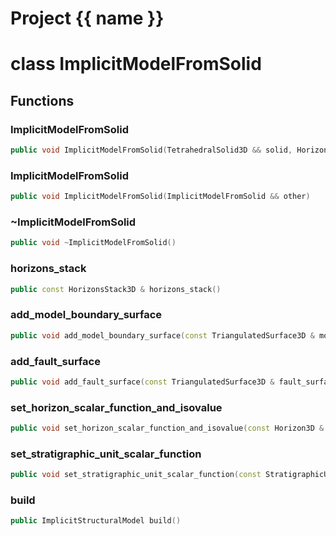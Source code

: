 <script setup>
import {useRoute} from 'vitepress'
const {path} = useRoute()
const tokens = path.split('/')
const words = tokens[2].split('-');
for (let i = 0; i < words.length; i++) {
    words[i] = words[i].charAt(0).toUpperCase() + words[i].slice(1);
    words[i] = words[i].replace('geode', 'Geode')
}
const name = words.join('-');
</script>
# Project {{ name }}

# class ImplicitModelFromSolid


## Functions

### ImplicitModelFromSolid

```cpp
public void ImplicitModelFromSolid(TetrahedralSolid3D && solid, HorizonsStack3D && horizon_stack)
```


### ImplicitModelFromSolid

```cpp
public void ImplicitModelFromSolid(ImplicitModelFromSolid && other)
```


### ~ImplicitModelFromSolid

```cpp
public void ~ImplicitModelFromSolid()
```


### horizons_stack

```cpp
public const HorizonsStack3D & horizons_stack()
```


### add_model_boundary_surface

```cpp
public void add_model_boundary_surface(const TriangulatedSurface3D & model_boundary_surface)
```


### add_fault_surface

```cpp
public void add_fault_surface(const TriangulatedSurface3D & fault_surface)
```


### set_horizon_scalar_function_and_isovalue

```cpp
public void set_horizon_scalar_function_and_isovalue(const Horizon3D & stack_horizon, basic_string_view scalar_function_name, double isovalue)
```


### set_stratigraphic_unit_scalar_function

```cpp
public void set_stratigraphic_unit_scalar_function(const StratigraphicUnit3D & stack_unit, basic_string_view scalar_function_name)
```


### build

```cpp
public ImplicitStructuralModel build()
```




